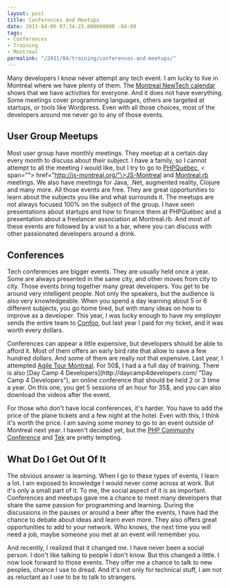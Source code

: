 ```yaml
---
layout: post
title: Conferences And Meetups
date: 2011-04-06 07:34:23.000000000 -04:00
tags:
- Conferences
- Training
- Montreal
permalink: "/2011/04/training/conferences-and-meetups/"
---
```

Many developers I know never attempt any tech event. I am lucky to live in Montréal where we have plenty of them. The [Montreal NewTech calendar](https://www.google.com/calendar/embed?src=4b3vms6i8vm26lvg69d7ncobec@group.calendar.google.com&ctz=America/New_York&gsessionid=OK "Montreal NewTech calendar") shows that we have activities for everyone. And it does not have everything. Some meetings cover programming languages, others are targeted at startups, or tools like Wordpress. Even with all those choices, most of the developers around me never go to any of those events.

## User Group Meetups

Most user group have monthly meetings. They meetup at a certain day every month to discuss about their subject. I have a family, so I cannot attempt to all the meeting I would like, but I try to go to [PHPQuébec](http://www.phpquebec.org/ "PHPQuébec"), \< span=""\> href="http://js-montreal.org/"\>JS-Montreal and [Montreal.rb](http://www.montrealonrails.com/ "Montreal.rb") meetings. We also have meetings for Java, .Net, augmented reality, Clojure and many more. All those events are free. They are great opportunities to learn about the subjects you like and what surrounds it. The meetups are not always focused 100% on the subject of the group. I have seen presentations about startups and how to finance them at PHPQuébec and a presentation about a freelancer association at Montreal.rb. And most of these events are followed by a visit to a bar, where you can discuss with other passionated developers around a drink.

## Conferences

Tech conferences are bigger events. They are usually held once a year. Some are always presented in the same city, and other moves from city to city. Those events bring together many great developers. You get to be around very intelligent people. Not only the speakers, but the audience is also very knowledgeable. When you spend a day learning about 5 or 6 different subjects, you go home tired, but with many ideas on how to improve as a developer. This year, I was lucky enough to have my employer sends the entire team to [Confoo](http://confoo.ca/en "Confoo"), but last year I paid for my ticket, and it was worth every dollars.

Conferences can appear a little expensive, but developers should be able to afford it. Most of them offers an early bird rate that allow to save a few hundred dollars. And some of them are really not that expensive. Last year, I attempted [Agile Tour Montreal](http://agiletour.org/en/montreal.html "Agile Tour Montreal"). For 50$, I had a a full day of training. There is also [Day Camp 4 Developers](http://daycamp4developers.com/ "Day Camp 4 Developers"), an online conference that should be held 2 or 3 time a year. On this one, you get 5 sessions of an hour for 35$, and you can also download the videos after the event.

For those who don't have local conferences, it's harder. You have to add the price of the plane tickets and a few night at the hotel. Even with this, I think it's worth the price.&nbsp;I am saving some money to go to an event outside of Montreal next year. I haven't decided yet, but the [PHP Community Conference](http://phpcon.org/ "PHP Community Conference") and [Tek](http://tek11.phparch.com/ "Tek") are pretty tempting.

## What Do I Get Out Of It

The obvious answer is learning. When I go to these types of events, I learn a lot. I am exposed to knowledge I would never come across at work. But it's only a small part of it. To me, the social aspect of it is as important. Conferences and meetups gave me a chance to meet many developers that share the same passion for programming and learning. During the discussions in the pauses or around a beer after the events, I have had the chance to debate about ideas and learn even more. They also offers great opportunities to add to your network. Who knows, the next time you will need a job, maybe someone you met at an event will remember you.

And recently, I realized that it changed me. I have never been a social person. I don't like talking to people I don't know. But this changed a little. I now look forward to those events. They offer me a chance to talk to new peoples, chance I use to dread. And it's not only for technical stuff, I am not as reluctant as I use to be to talk to strangers.

